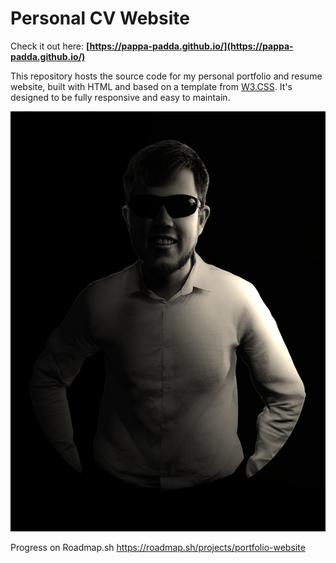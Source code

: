 # Personal CV Website

Check it out here: **[https://pappa-padda.github.io/](https://pappa-padda.github.io/)**

This repository hosts the source code for my personal portfolio and resume website, built with HTML and based on a template from [W3.CSS](https://www.w3schools.com/w3css/). It's designed to be fully responsive and easy to maintain.

![Screenshot](https://github.com/Pappa-Padda/Pappa-padda.github.io/blob/main/assets/ProfilePic.png)

Progress on Roadmap.sh https://roadmap.sh/projects/portfolio-website
